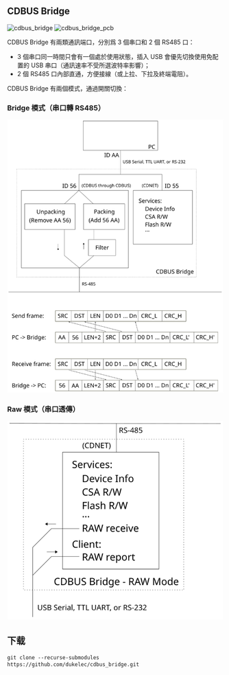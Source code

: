 ## CDBUS Bridge

<img alt="cdbus_bridge" src="doc/img/cdbus_bridge.jpg">
<img alt="cdbus_bridge_pcb" src="doc/img/cdbus_bridge_pcb.jpg">


CDBUS Bridge 有兩類通訊端口，分別爲 3 個串口和 2 個 RS485 口：
 - 3 個串口同一時間只會有一個處於使用狀態，插入 USB 會優先切換使用免配置的 USB 串口（通訊速率不受所選波特率影響）；
 - 2 個 RS485 口內部直通，方便接線（或上拉、下拉及終端電阻）。

CDBUS Bridge 有兩個模式，通過開關切換：

### Bridge 模式（串口轉 RS485）

<img alt="bridge_mode" src="doc/img/bridge_mode.svg">

### Raw 模式（串口透傳）

<img alt="raw_mode" src="doc/img/raw_mode.svg">


## 下载

```
git clone --recurse-submodules https://github.com/dukelec/cdbus_bridge.git
```
